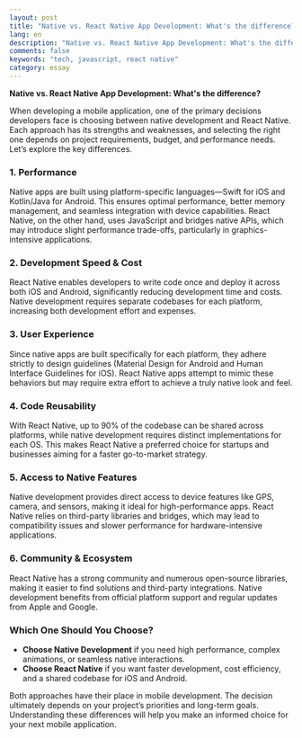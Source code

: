 ```yaml
---
layout: post
title: "Native vs. React Native App Development: What's the difference?"
lang: en
description: "Native vs. React Native App Development: What's the difference?"
comments: false
keywords: "tech, javascript, react native"
category: essay
---
```


**Native vs. React Native App Development: What's the difference?**

When developing a mobile application, one of the primary decisions developers face is choosing between native development and React Native. Each approach has its strengths and weaknesses, and selecting the right one depends on project requirements, budget, and performance needs. Let’s explore the key differences.

### 1. **Performance**
Native apps are built using platform-specific languages—Swift for iOS and Kotlin/Java for Android. This ensures optimal performance, better memory management, and seamless integration with device capabilities. React Native, on the other hand, uses JavaScript and bridges native APIs, which may introduce slight performance trade-offs, particularly in graphics-intensive applications.

### 2. **Development Speed & Cost**
React Native enables developers to write code once and deploy it across both iOS and Android, significantly reducing development time and costs. Native development requires separate codebases for each platform, increasing both development effort and expenses.

### 3. **User Experience**
Since native apps are built specifically for each platform, they adhere strictly to design guidelines (Material Design for Android and Human Interface Guidelines for iOS). React Native apps attempt to mimic these behaviors but may require extra effort to achieve a truly native look and feel.

### 4. **Code Reusability**
With React Native, up to 90% of the codebase can be shared across platforms, while native development requires distinct implementations for each OS. This makes React Native a preferred choice for startups and businesses aiming for a faster go-to-market strategy.

### 5. **Access to Native Features**
Native development provides direct access to device features like GPS, camera, and sensors, making it ideal for high-performance apps. React Native relies on third-party libraries and bridges, which may lead to compatibility issues and slower performance for hardware-intensive applications.

### 6. **Community & Ecosystem**
React Native has a strong community and numerous open-source libraries, making it easier to find solutions and third-party integrations. Native development benefits from official platform support and regular updates from Apple and Google.

### **Which One Should You Choose?**
- **Choose Native Development** if you need high performance, complex animations, or seamless native interactions.
- **Choose React Native** if you want faster development, cost efficiency, and a shared codebase for iOS and Android.

Both approaches have their place in mobile development. The decision ultimately depends on your project’s priorities and long-term goals. Understanding these differences will help you make an informed choice for your next mobile application.

